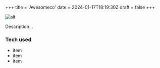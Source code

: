 +++
title = 'Awesomeco'
date = 2024-01-17T18:19:30Z
draft = false
+++

![alt](//via.placeholder.com/640x150)

Description...

### Tech used

- item
- item
- item

